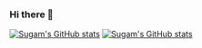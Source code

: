 ### Hi there 👋

<!--
**SugamAcharya/profile** is a ✨ _special_ ✨ repository because its `README.md` (this file) appears on your GitHub profile.

Here are some ideas to get you started:

- 🔭 I’m currently working on ...
- 🌱 I’m currently learning ...
- 👯 I’m looking to collaborate on ...
- 🤔 I’m looking for help with ...
- 💬 Ask me about ...
- 📫 How to reach me: ...
- 😄 Pronouns: ...
- ⚡ Fun fact: ...
-->


[![Sugam's GitHub stats](https://github-readme-stats.vercel.app/api?username=SugamAcharya&theme=algolia&show_icons=true)](https://github.com/SugamAcharya/github-readme-stats) 
[![Sugam's GitHub stats](https://github-readme-stats.vercel.app/api/top-langs/?username=SugamAcharya&theme=algolia&show_icons=true)](https://github.com/SugamAcharya/github-readme-stats)
